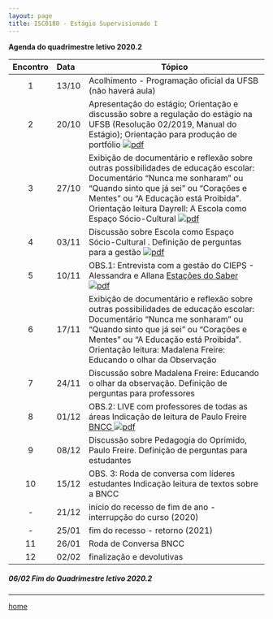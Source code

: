 ```yaml
---
layout: page
title: ISC0180 - Estágio Supervisionado I
---
```


**Agenda do quadrimestre letivo 2020.2**  


Encontro | Data  | Tópico
:---: | :--- |---
1|13/10	| Acolhimento - Programação oficial da UFSB (não haverá aula)   
2|20/10	| Apresentação do estágio; Orientação e discussão sobre a regulação do estágio na UFSB (Resolução 02/2019, Manual do Estágio); Orientação para produção de portfólio [ ![pdf](/pages/icons16/pdf-icon.png)](/aulas/ISC0180/recursos/PlanoAtividadesES1.pdf)  
3|27/10	|	Exibição de documentário e reflexão sobre outras possibilidades de educação escolar: Documentário “Nunca me sonharam” ou “Quando sinto que já sei” ou “Corações e Mentes” ou “A Educação está Proibida”. Orientação leitura Dayrell: A Escola como Espaço Sócio-Cultural [ ![pdf](/pages/icons16/pdf-icon.png)](/aulas/ISC0180/recursos/1._Dayrell-1996-Escola-espao-socio-cultural.pdf)  
4|03/11	|	 Discussão sobre Escola como Espaço Sócio-Cultural . Definição de perguntas para a gestão [ ![pdf](/pages/icons16/pdf-icon.png)](/aulas/ISC0180/recursos/Atividade_1_-_Estgio_1.pdf)  
5|10/11	|	OBS.1: Entrevista com a gestão do CIEPS - Alessandra e Allana  [Estações do Saber  ![pdf](/pages/icons16/pdf-icon.png)](/aulas/ISC0180/recursos/09_observacaoregistroreflexao.pdf)  
6|17/11	|	 Exibição de documentário e reflexão sobre outras possibilidades de educação escolar: Documentário “Nunca me sonharam” ou “Quando sinto que já sei” ou “Corações e Mentes” ou “A Educação está Proibida”. Orientação leitura: Madalena Freire: Educando o olhar da Observação  
7|24/11	|	 Discussão sobre Madalena Freire: Educando o olhar da observação. Definição de perguntas para professores
8|01/12	|	OBS.2: LIVE com professores de todas as áreas  Indicação de leitura de Paulo Freire  [BNCC   ![pdf](/pages/icons16/pdf-icon.png)](/aulas/ISC0180/recursos/Alamo_BNCC-VERSAO-FINAL.pdf)  
9|08/12	|	 Discussão sobre Pedagogia do Oprimido, Paulo Freire. Definição de perguntas para estudantes  
10|15/12	|	 OBS. 3: Roda de conversa com líderes estudantes Indicação leitura de textos sobre a BNCC  
-|21/12	| início do recesso de fim de ano - interrupção do curso (2020)  
-|25/01 | fim do recesso - retorno  (2021)  
11|26/01	|	Roda de Conversa BNCC  
12|02/02	|	 finalização e devolutivas  


#####  06/02		Fim do Quadrimestre letivo 2020.2

---
[home](index.html)
